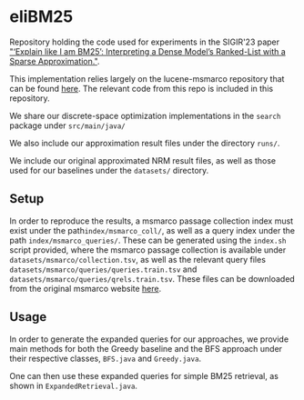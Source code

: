 # eliBM25
Repository holding the code used for experiments in the SIGIR'23 paper ["‘Explain like I am BM25’: Interpreting a Dense Model’s Ranked-List with a Sparse Approximation."](https://arxiv.org/abs/2304.12631).

This implementation relies largely on the lucene-msmarco repository that can be found [here](https://github.com/gdebasis/lucene-msmarco). The relevant code from this repo is included in this repository. 

We share our discrete-space optimization implementations in the `search` package under `src/main/java/`

We also include our approximation result files under the directory `runs/`. 

We include our original approximated NRM result files, as well as those used for our baselines under the `datasets/` directory. 



## Setup 

In order to reproduce the results, a msmarco passage collection index must exist under the path`index/msmarco_coll/`, as well as a query index under the path `index/msmarco_queries/`. These can be generated using the `index.sh`  script provided, where the msmarco passage collection is available under `datasets/msmarco/collection.tsv`, as well as the relevant query files `datasets/msmarco/queries/queries.train.tsv` and `datasets/msmarco/queries/qrels.train.tsv`. These files can be downloaded from the original msmarco website [here](https://microsoft.github.io/msmarco/). 



## Usage

In order to generate the expanded queries for our approaches, we provide main methods for both the Greedy baseline and the BFS approach under their respective classes, `BFS.java` and `Greedy.java`.

One can then use these expanded queries for simple BM25 retrieval, as shown in `ExpandedRetrieval.java`.
